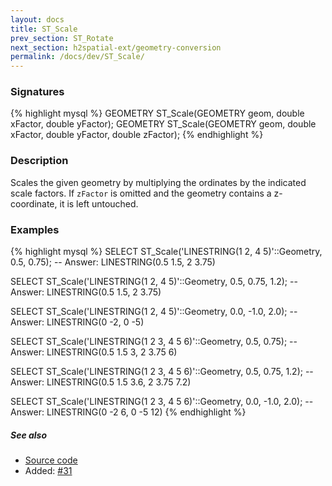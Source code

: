 ```yaml
---
layout: docs
title: ST_Scale
prev_section: ST_Rotate
next_section: h2spatial-ext/geometry-conversion
permalink: /docs/dev/ST_Scale/
---
```


### Signatures

{% highlight mysql %}
GEOMETRY ST_Scale(GEOMETRY geom, double xFactor, double yFactor);
GEOMETRY ST_Scale(GEOMETRY geom, double xFactor, double yFactor, double zFactor);
{% endhighlight %}

### Description

Scales the given geometry by multiplying the ordinates by the indicated scale
factors. If `zFactor` is omitted and the geometry contains a z-coordinate, it
is left untouched.

### Examples

{% highlight mysql %}
SELECT ST_Scale('LINESTRING(1 2, 4 5)'::Geometry, 0.5, 0.75);
-- Answer:    LINESTRING(0.5 1.5, 2 3.75)

SELECT ST_Scale('LINESTRING(1 2, 4 5)'::Geometry, 0.5, 0.75, 1.2);
-- Answer:    LINESTRING(0.5 1.5, 2 3.75)

SELECT ST_Scale('LINESTRING(1 2, 4 5)'::Geometry, 0.0, -1.0, 2.0);
-- Answer:    LINESTRING(0 -2, 0 -5)

SELECT ST_Scale('LINESTRING(1 2 3, 4 5 6)'::Geometry, 0.5, 0.75);
-- Answer:    LINESTRING(0.5 1.5 3, 2 3.75 6)

SELECT ST_Scale('LINESTRING(1 2 3, 4 5 6)'::Geometry, 0.5, 0.75, 1.2);
-- Answer:    LINESTRING(0.5 1.5 3.6, 2 3.75 7.2)

SELECT ST_Scale('LINESTRING(1 2 3, 4 5 6)'::Geometry, 0.0, -1.0, 2.0);
-- Answer:    LINESTRING(0 -2 6, 0 -5 12)
{% endhighlight %}

##### See also

* [Source code](https://github.com/irstv/H2GIS/blob/master/h2spatial-ext/src/main/java/org/h2gis/h2spatialext/function/spatial/affine_transformations/ST_Scale.java)
* Added: [#31](https://github.com/irstv/H2GIS/pull/31)
